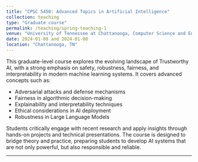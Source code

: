 ```yaml
---
title: "CPSC 5450: Advanced Topics in Artificial Intelligence"
collection: teaching
type: "Graduate course"
permalink: /teaching/spring-teaching-1
venue: "University of Tennessee at Chattanooga, Computer Science and Engineering"
date: 2024-01-08 and 2024-01-08
location: "Chattanooga, TN"
---
```


This graduate-level course explores the evolving landscape of Trustworthy AI, with a strong emphasis on safety, robustness, fairness, and interpretability in modern machine learning systems. It covers advanced concepts such as:

- Adversarial attacks and defense mechanisms  
- Fairness in algorithmic decision-making  
- Explainability and interpretability techniques  
- Ethical considerations in AI deployment  
- Robustness in Large Language Models

Students critically engage with recent research and apply insights through hands-on projects and technical presentations. The course is designed to bridge theory and practice, preparing students to develop AI systems that are not only powerful, but also responsible and reliable.

---
